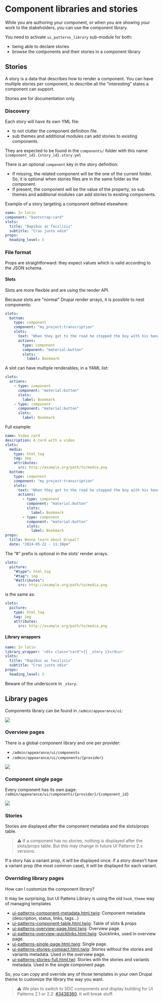 # Component libraries and stories

While you are authoring your component, or when you are showing your work to the stakeholders, you can use the component library.

You need to activate `ui_patterns_library` sub-module for both:

- being able to declare stories
- browse the components and their stories in a component library

## Stories

A story is a data that describes how to render a component. You can have multiple stories per component, to describe all the “interesting” states a component can support.

Stories are for documentation only.

### Discovery

Each story will have its own YML file:

- to not clutter the component definition file.
- sub themes and additional modules can add stories to existing components.

They are expected to be found in the `components/` folder with this name: `{component_id}.{story_id}.story.yml`

There is an optional `component` key in the story definition:

- If missing, the related component will be the one of the current folder. So, it is optional when stories files are in the same folder as the component.
- If present, the component will be the value of the property, so sub themes and additional modules can add stories to existing components.

Example of a story targeting a component defined elsewhere:

```yaml
name: In latin
component: "bootstrap:card"
slots:
  title: "Dapibus ac facilisis"
  subtitle: "Cras justo odio"
props:
  heading_level: 5
```

### File format

Props are straightforward: they expect values which is valid according to the JSON schema.

#### Slots

Slots are more flexible and are using the render API.

Because slots are "normal" Drupal render arrays, it is possible to nest components:

```yaml
slots:
  bottom:
    type: component
    component: "my_project:transcription"
    slots:
      text: "When they got to the road he stopped the boy with his hand."
      actions:
        type: component
        component: "material:button"
        slots:
          label: Bookmark
```

A slot can have multiple renderables, in a YAML list:

```yaml
slots:
  actions:
    - type: component
      component: "material:button"
      slots:
        label: Bookmark
    - type: component
      component: "material:button"
      slots:
        label: Bookmark
```

Full example:

```yaml
name: Video card
description: A card with a video
slots:
  media:
    type: html_tag
    tag: img
    attributes:
      src: http://example.org/path/to/media.png
  bottom:
    type: component
    component: "my_project:transcription"
    slots:
      text: "When they got to the road he stopped the boy with his hand."
      actions:
        - type: component
          component: "material:button"
          slots:
            label: Bookmark
        - type: component
          component: "material:button"
          slots:
            label: Bookmark
props:
  title: Wanna learn about Drupal?
  date: "2024-05-22 - 11:38pm"
```

The “#” prefix is optional in the slots’ render arrays.

```yaml
slots:
  picture:
    "#type": html_tag
    "#tag": img
    "#attributes":
      src: http://example.org/path/to/media.png
```

is the same as:

```yaml
slots:
  picture:
    type: html_tag
    tag: img
    attributes:
      src: http://example.org/path/to/media.png
```

#### Library wrappers

```yaml
name: In latin
library_wrapper: '<div class="card">{{ _story }}</div>'
slots:
  title: "Dapibus ac facilisis"
  subtitle: "Cras justo odio"
props:
  heading_level: 5
```

Beware of the underscore in `_story`.

## Library pages

Components library can be found in `/admin/appearance/ui`:

![](images/library-1.webp)

### Overview pages

There is a global component library and one per provider:

- `/admin/appearance/ui/components`
- `/admin/appearance/ui/components/{provider}`

![](images/library-overview.png)

### Component single page

Every component has its own page: `/admin/appearance/ui/components/{provider}/{component_id}`

![](images/library-single-page.png)

### Stories

Stories are displayed after the component metadata and the slots/props table.

> ⚠️ If a component has no stories, nothing is displayed after the slots/props table. But this may change in future UI Patterns 2.x versions.

If a story has a variant prop, it will be displayed once. If a story doesn't have a variant prop (the most common case), it will be displayed for each variant.

### Overriding library pages

How can I customize the component library?

It may be surprising, but UI Pattens Library is using the old `hook_theme` way of managing templates

- [ui-patterns-component-metadata.html.twig](https://git.drupalcode.org/project/ui_patterns/-/tree/2.0.x/modules/ui_patterns_library/templates/ui-patterns-component-metadata.html.twig): Component metadata (description, status, links, tags...)
- [ui-patterns-component-table.html.twig](https://git.drupalcode.org/project/ui_patterns/-/tree/2.0.x/modules/ui_patterns_library/templates/ui-patterns-component-table.html.twig): Table of slots & props
- [ui-patterns-overview-page.html.twig](https://git.drupalcode.org/project/ui_patterns/-/tree/2.0.x/modules/ui_patterns_library/templates/ui-patterns-overview-page.html.twig): Overview page.
- [ui-patterns-overview-quicklinks.html.twig](https://git.drupalcode.org/project/ui_patterns/-/tree/2.0.x/modules/ui_patterns_library/templates/ui-patterns-overview-quicklinks.html.twig): Quicklinks, used in overview page.
- [ui-patterns-single-page.html.twig](https://git.drupalcode.org/project/ui_patterns/-/tree/2.0.x/modules/ui_patterns_library/templates/ui-patterns-single-page.html.twig): Single page.
- [ui-patterns-stories-compact.html.twig](https://git.drupalcode.org/project/ui_patterns/-/tree/2.0.x/modules/ui_patterns_library/templates/ui-patterns-stories-compact.html.twig): Stories without the stories and variants metadata. Used in the overview page.
- [ui-patterns-stories-full.html.twi](https://git.drupalcode.org/project/ui_patterns/-/tree/2.0.x/modules/ui_patterns_library/templates/ui-patterns-stories-full.html.twig): Stories with the stories and variants metadata. Used in the single component page.

So, you can copy and override any of those templates in your own Drupal theme to customize the library the way you want.

> ⚠️ We plan to switch to SDC components and display building for UI Patterns 2.1 or 2.2: [#3438360](https://www.drupal.org/project/ui_patterns/issues/3438360). It will break stuff.
